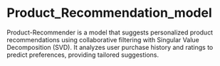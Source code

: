 # Product_Recommendation_model
Product-Recommender is a model that suggests personalized product recommendations using collaborative filtering with Singular Value Decomposition (SVD). It analyzes user purchase history and ratings to predict preferences, providing tailored suggestions. 
